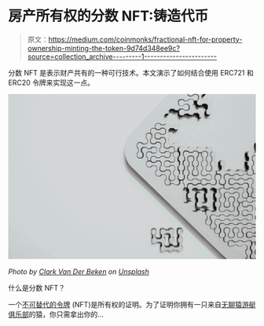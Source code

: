 # 房产所有权的分数 NFT:铸造代币

> 原文：<https://medium.com/coinmonks/fractional-nft-for-property-ownership-minting-the-token-9d74d348ee9c?source=collection_archive---------1----------------------->

分数 NFT 是表示财产共有的一种可行技术。本文演示了如何结合使用 ERC721 和 ERC20 令牌来实现这一点。

![](img/e5a5c8023a9755e513945244c0618dd2.png)

*Photo by* [*Clark Van Der Beken*](https://unsplash.com/@snapsbyclark?utm_source=unsplash&utm_medium=referral&utm_content=creditCopyText) *on* [*Unsplash*](https://unsplash.com/s/photos/jigsaw?utm_source=unsplash&utm_medium=referral&utm_content=creditCopyText)

什么是分数 NFT？

一个[不可替代的令牌](https://www.theverge.com/22310188/nft-explainer-what-is-blockchain-crypto-art-faq) (NFT)是所有权的证明。为了证明你拥有一只来自[无聊猿游艇俱乐部](https://boredapeyachtclub.com/#/home#buy-an-ape)的猿，你只需拿出你的…